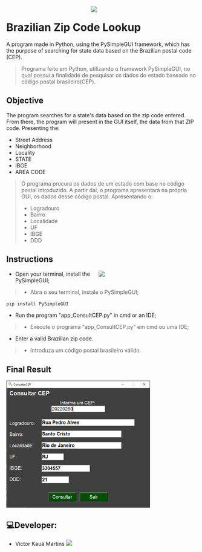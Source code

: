 <img src="https://user-images.githubusercontent.com/89159122/183317018-9ae2b0d5-a561-4ebd-91b2-4e36bbbe2846.png" width="280" align="right"/>

# Brazilian Zip Code Lookup
A program made in Python, using the PySimpleGUI framework, which has the purpose of searching for state data based on the Brazilian postal code (CEP). 
>Programa feito em Python, utilizando o framework PySimpleGUI, no qual possui a finalidade de pesquisar os dados do estado baseado no código postal brasileiro(CEP).

## Objective
The program searches for a state's data based on the zip code entered. From there, the program will present in the GUI itself, the data from that ZIP code.
Presenting the:
- Street Address
- Neighborhood
- Locality
- STATE
- IBGE
- AREA CODE
>O programa procura os dados de um estado com base no código postal introduzido. A partir daí, o programa apresentará na própria GUI, os dados desse código postal. Apresentando o:
>- Logradouro
>- Bairro
>- Localidade
>- UF
>- IBGE
>- DDD

## Instructions

<img src="https://media.tenor.com/CbhnRg0n7ksAAAAM/kermit-the-frog-looking-for-directions.gif" width="260" align="right"/>

- Open your terminal, install the PySimpleGUI;
>- Abra o seu terminal, instale o PySimpleGUI;
```txt
pip install PySimpleGUI 
```
- Run the program "app_ConsultCEP.py" in cmd or an IDE;
>- Execute o programa "app_ConsultCEP.py" em cmd ou uma IDE;
- Enter a valid Brazilian zip code.
>- Introduza um código postal brasileiro válido.

## Final Result
<img  src="Image/Capturegui.PNG" width="380">


## 💻Developer:
- Victor Kauã Martins <a href="https://github.com/victor-kaua"> <img src="https://img.shields.io/badge/github-%23100000.svg?&style=for-the-badge&logo=github&logoColor=white&link=mailto:https://github.com/victor-kaua" width="50"></a>
